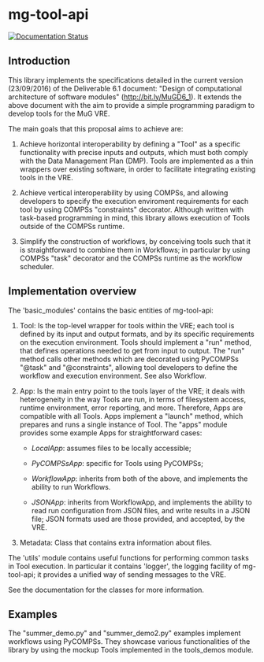 # mg-tool-api

[![Documentation Status](https://readthedocs.org/projects/mg-tool-api/badge/?version=latest)](http://mg-tool-api.readthedocs.io/en/latest/?badge=latest)

## Introduction
This library implements the specifications detailed in the
current version (23/09/2016) of the Deliverable 6.1 document: "Design of
computational architecture of software modules" (http://bit.ly/MuGD6_1). It
extends the above document with the aim to provide a simple programming
paradigm to develop tools for the MuG VRE.

The main goals that this proposal aims to achieve are:

1. Achieve horizontal interoperability by defining a "Tool" as a specific
functionality with precise inputs and outputs, which must both comply with the
Data Management Plan (DMP). Tools are implemented as a thin wrappers over
existing software, in order to facilitate integrating existing tools in the
VRE.

2. Achieve vertical interoperability by using COMPSs, and allowing
developers to specify the execution enviroment requirements for each tool by
using COMPSs "constraints" decorator. Although written with task-based 
programming in mind, this library allows execution of Tools outside of the 
COMPSs runtime.

3. Simplify the construction of workflows, by conceiving tools such that it is
straightforward to combine them in Workflows; in particular by using COMPSs 
"task" decorator and the COMPSs runtime as the workflow scheduler.

## Implementation overview
The 'basic_modules' contains the basic entities of mg-tool-api:
1. Tool:
	Is the top-level wrapper for tools within the VRE; each tool is defined
	by its input and output formats, and by its specific requirements on the
	execution environment. Tools should implement a "run" method, that defines
	operations needed to get from input to output. The "run" method calls other
	methods which are decorated using PyCOMPSs "@task" and "@constraints",
	allowing tool developers to define the workflow and execution environment.
    See also Workflow.
2. App:
	Is the main entry point to the tools layer of the VRE; it deals with heterogeneity
	in the way Tools are run, in terms of filesystem access, runtime environment,
	error reporting, and more. Therefore, Apps are compatible with all Tools.
	Apps implement a "launch" method, which prepares and runs a single instance of Tool.
	The "apps" module provides some example Apps for straightforward cases:

	- *LocalApp*: assumes files to be locally accessible;

	- *PyCOMPSsApp*: specific for Tools using PyCOMPSs;

	- *WorkflowApp*: inherits from both of the above, and implements the ability
	  to run Workflows.

	- *JSONApp*: inherits from WorkflowApp, and implements the ability to read
	  run configuration from JSON files, and write results in a JSON file; JSON
      formats used are those provided, and accepted, by the VRE.

3. Metadata:
   Class that contains extra information about files.

The 'utils' module contains useful functions for performing common tasks in Tool
execution. In particular it contains 'logger', the logging facility of mg-tool-api; 
it provides a unified way of sending messages to the VRE.

See the documentation for the classes for more information.

## Examples

The "summer_demo.py" and "summer_demo2.py" examples implement workflows using PyCOMPSs. 
They showcase various functionalities of the library by using the mockup Tools 
implemented in the tools_demos module.

